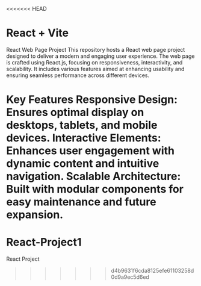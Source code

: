 <<<<<<< HEAD
# React + Vite

React Web Page Project
This repository hosts a React web page project designed to deliver a modern and engaging user experience. The web page is crafted using React.js, focusing on responsiveness, interactivity, and scalability. It includes various features aimed at enhancing usability and ensuring seamless performance across different devices.

Key Features
Responsive Design: Ensures optimal display on desktops, tablets, and mobile devices.
Interactive Elements: Enhances user engagement with dynamic content and intuitive navigation.
Scalable Architecture: Built with modular components for easy maintenance and future expansion.
=======
# React-Project1
React Project
>>>>>>> d4b9631f6cda8125efe61103258d0d9a9ec5d6ed
